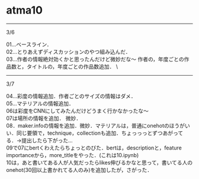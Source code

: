 # atma10

---
3/6

01…ベースライン． \
02…とりあえずディスカッションのやつ組み込んだ． \
03…作者の情報絶対効くかと思ったんだけど微妙だな〜 作者の，年度ごとの作品数と，タイトルの，年度ごとの作品数追加． \


---
3/7

04…彩度の情報追加．作者ごとのサイズの情報はダメ． \
05…マテリアルの情報追加． \
06は彩度をCNNにしてみたんだけどうまく行かなかったな〜 \
07は場所の情報を追加． 微妙． \
08．maker.infoの情報を追加．微妙．マテリアルは，普通にonehotのほうがいい．同じ要領で，technique，collectionも追加．ちょっっっとずつあがってる．→提出したら下がった… \
09で07にbertくわえたらちょっとのびた．bertは，descriptionと，feature importanceから，more_titleをやった．(これは10.ipynb) \
10は，あと書いてある人が人気だったらlikes伸びるかなと思って，書いてる人のonehot(30回以上書かれてる人のみ)を追加したが，さがった．

